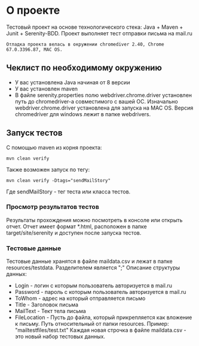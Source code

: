 # О проекте

Тестовый проект на основе технологического стека: Java + Maven + Junit + Serenity-BDD.
Проект выполняет тест отправки письма на mail.ru
```
Отладка проекта велась в окружении chromediver 2.40, Chrome 67.0.3396.87, MAC OS.
```

## Чеклист по необходимому окружению

* У вас установлена Java начиная от 8 версии
* У вас установлен maven
* В файле serenity.properties полю webdriver.chrome.driver установлен путь до chromedriver-a совместимого с вашей ОС.
Изначально webdriver.chrome.driver установлена для запуска на MAC OS.
Версия chromedriver для windows лежит в папке webdrivers.

## Запуск тестов

С помощью maven из корня проекта:
```
mvn clean verify
```
Также возможен запуск по тегу:
```
mvn clean verify -Dtags="sendMailStory"
```
Где sendMailStory - тег теста или класса тестов.


### Просмотр результатов тестов

Результаты прохождения можно посмотреть в консоле или открыть отчет.
Отчет имеет формат *.html, расположен в папке target/site/serenity и доступен после запуска тестов.


### Тестовые данные
Тестовые данные хранятся в файле maildata.csv и лежат в папке resources/testdata. Разделителем является ";"
Описание структуры данных:
* Login - логин с которым пользователь авторизуется в mail.ru
* Password - пароль с которым пользователь авторизуется в mail.ru
* ToWhom - адрес на который отправляется письмо
* Title - Заголовок письма
* MailText - Тект тела письма
* FileLocation - Пусть до файла, который прикрепляется как вложение к письму.
Путь относительный от папки resources. Пример: "mailtestfiles/test.txt"
Каждая новая строчка в файле maildata.csv - это новый набор тестовых данных.
